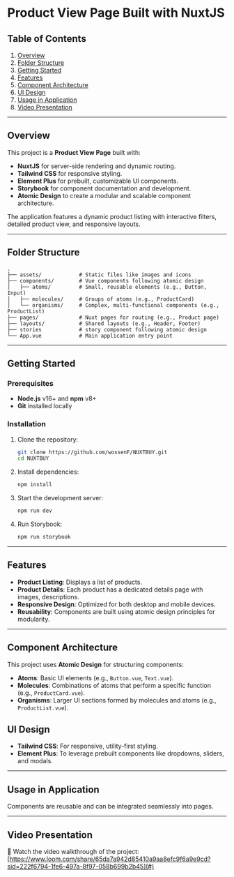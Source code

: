 # Product View Page Built with NuxtJS

## Table of Contents
1. [Overview](#overview)
2. [Folder Structure](#folder-structure)
3. [Getting Started](#getting-started)
4. [Features](#features)
5. [Component Architecture](#component-architecture)
6. [UI Design](#ui-design)
7. [Usage in Application](#usage-in-application)
8. [Video Presentation](#video-presentation)


---

## Overview

This project is a **Product View Page** built with:
- **NuxtJS** for server-side rendering and dynamic routing.
- **Tailwind CSS** for responsive styling.
- **Element Plus** for prebuilt, customizable UI components.
- **Storybook** for component documentation and development.
- **Atomic Design** to create a modular and scalable component architecture.

The application features a dynamic product listing with interactive filters, detailed product view, and responsive layouts.

---

## Folder Structure

```plaintext
.
├── assets/            # Static files like images and icons
├── components/        # Vue components following atomic design
│   ├── atoms/         # Small, reusable elements (e.g., Button, Input)
│   ├── molecules/     # Groups of atoms (e.g., ProductCard)
│   └── organisms/     # Complex, multi-functional components (e.g., ProductList)
├── pages/             # Nuxt pages for routing (e.g., Product page)
├── layouts/           # Shared layouts (e.g., Header, Footer)
├── stories            # story component following atomic design
└── App.vue            # Main application entry point
```

---

## Getting Started

### Prerequisites
- **Node.js** v16+ and **npm** v8+
- **Git** installed locally

### Installation

1. Clone the repository:
   ```bash
   git clone https://github.com/wossenF/NUXTBUY.git
   cd NUXTBUY
   ```

2. Install dependencies:
   ```bash
   npm install
   ```

3. Start the development server:
   ```bash
   npm run dev
   ```

4. Run Storybook:
   ```bash
   npm run storybook
   ```

---

## Features

- **Product Listing**: Displays a list of products.
- **Product Details**: Each product has a dedicated details page with images, descriptions.
- **Responsive Design**: Optimized for both desktop and mobile devices.
- **Reusability**: Components are built using atomic design principles for modularity.

---

## Component Architecture

This project uses **Atomic Design** for structuring components:

- **Atoms**: Basic UI elements (e.g., `Button.vue`, `Text.vue`).
- **Molecules**: Combinations of atoms that perform a specific function (e.g., `ProductCard.vue`).
- **Organisms**: Larger UI sections formed by molecules and atoms (e.g., `ProductList.vue`).


## UI Design

- **Tailwind CSS**: For responsive, utility-first styling.
- **Element Plus**: To leverage prebuilt components like dropdowns, sliders, and modals.

---



## Usage in Application

Components are reusable and can be integrated seamlessly into pages.




---

## Video Presentation

🎥 Watch the video walkthrough of the project: [https://www.loom.com/share/65da7a942d85410a9aa8efc9f6a9e9cd?sid=222f6794-1fe6-497a-8f97-058b699b2b45](#)

